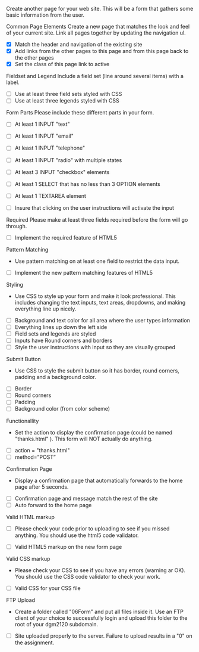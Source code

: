 Create another page for your web site. This will be a form that gathers some basic information from the user.

Common Page Elements
Create a new page that matches the look and feel of your current site. Link all pages together by updating the navigation ul.

- [x] Match the header and navigation of the existing site
- [x] Add links from the other pages to this page and from this page back to the other pages
- [x] Set the class of this page link to active

Fieldset and Legend
Include a field set (line around several items) with a label.
- [ ] Use at least three field sets styled with CSS
- [ ] Use at least three legends styled with CSS

Form Parts
Please include these different parts in your form.
- [ ] At least 1 INPUT "text"
- [ ] At least 1 INPUT "email"
- [ ] At least 1 INPUT "telephone"
- [ ] At least 1 INPUT "radio" with multiple states
- [ ] At least 3 INPUT "checkbox" elements

- [ ] At least 1 SELECT that has no less than 3 OPTION elements
- [ ] At least 1 TEXTAREA element
- [ ] Insure that clicking on the user instructions will activate the input

Required
Please make at least three fields required before the form will go through.
- [ ] Implement the required feature of HTML5

Pattern Matching
- Use pattern matching on at least one field to restrict the data input.
- [ ] Implement the new pattern matching features of HTML5

Styling
- Use CSS to style up your form and make it look professional. This includes changing the text inputs, text areas, dropdowns, and making everything line up nicely.

- [ ] Background and text color for all area where the user types information
- [ ] Everything lines up down the left side
- [ ] Field sets and legends are styled
- [ ] Inputs have Round corners and borders
- [ ] Style the user instructions with input so they are visually grouped

Submit Button
- Use CSS to style the submit button so it has border, round corners, padding and a background color.

- [ ] Border
- [ ] Round corners
- [ ] Padding
- [ ] Background color (from color scheme)

Functionallity
- Set the action to display the confirmation page (could be named "thanks.html" ). This form will NOT actually do anything.

- [ ] action = "thanks.html"
- [ ] method=”POST”

Confirmation Page
- Display a confirmation page that automatically forwards to the home page after 5 seconds.

- [ ] Confirmation page and message match the rest of the site
- [ ] Auto forward to the home page

Valid HTML markup
- [ ] Please check your code prior to uploading to see if you missed anything. You should use the html5 code validator.

- [ ] Valid HTML5 markup on the new form page

Valid CSS markup
- Please check your CSS to see if you have any errors (warning ar OK). You should use the CSS code validator to check your work.

- [ ] Valid CSS for your CSS file

FTP Upload
- Create a folder called "06Form" and put all files inside it. Use an FTP client of your choice to successfully login and upload this folder to the root of your dgm2120 subdomain.

- [ ] Site uploaded properly to the server. Failure to upload results in a "0" on the assignment.